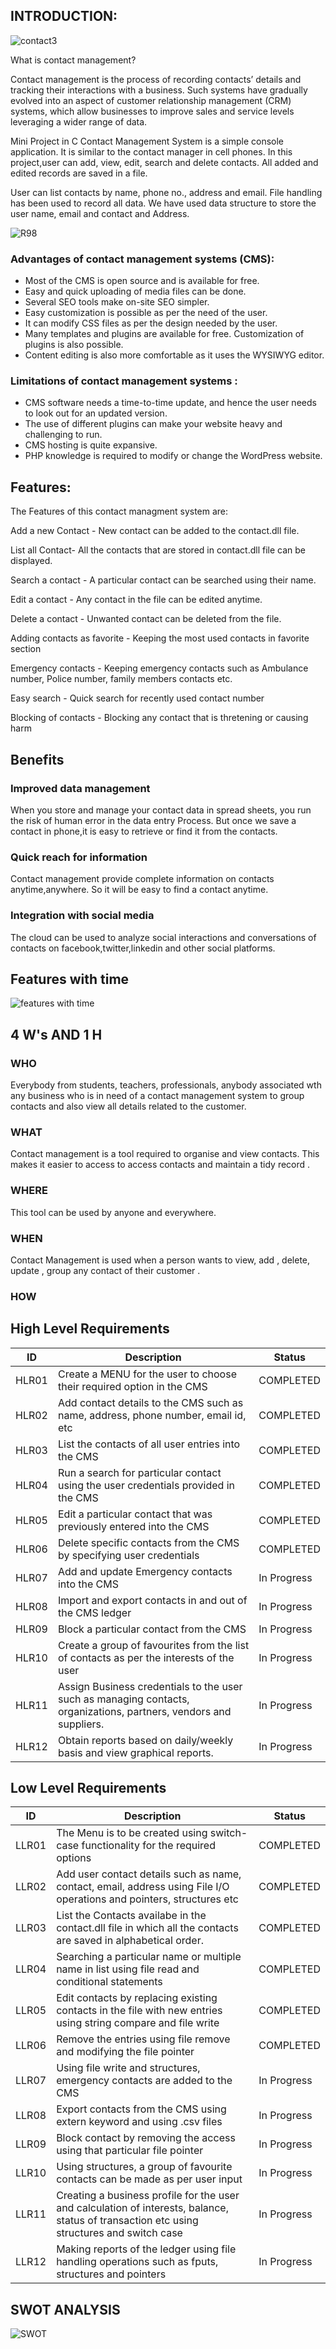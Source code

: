 ## INTRODUCTION:
![contact3](https://user-images.githubusercontent.com/80455876/130133377-f7f14fff-e410-4ac4-ba91-2d473e90af5e.jpg)

What is contact management?
 
Contact management is the process of recording contacts’ details and tracking their interactions with a business. Such systems have gradually evolved into an aspect of customer relationship management (CRM) systems, which allow businesses to improve sales and service levels leveraging a wider range of data.

Mini Project in C Contact Management System is a simple console application. It is similar to the contact manager in cell phones. In this project,user can add, view, edit, search and delete contacts. All added and edited records are saved in a file.

User can list contacts by name, phone no., address and email. File handling has been used to record all data. We have used data structure to store the user name, email and contact and Address.

![R98](https://user-images.githubusercontent.com/80455876/130133855-b86210ca-00f9-43d6-8812-cc5e7cc6063d.png)

### Advantages of contact management systems (CMS):

* Most of the CMS is open source and is available for free.
* Easy and quick uploading of media files can be done.
* Several SEO tools make on-site SEO simpler.
* Easy customization is possible as per the need of the user.
* It can modify CSS files as per the design needed by the user.
* Many templates and plugins are available for free. Customization of plugins is also possible.
* Content editing is also more comfortable as it uses the WYSIWYG editor.

### Limitations of contact management systems :

* CMS software needs a time-to-time update, and hence the user needs to look out for an updated version.
* The use of different plugins can make your website heavy and challenging to run.
* CMS hosting is quite expansive.
* PHP knowledge is required to modify or change the WordPress website.

## Features:

The Features of this contact managment system are:

Add a new Contact - New contact can be added to the contact.dll file.

List all Contact- All the contacts that are stored in contact.dll file can be displayed.

Search a contact - A particular contact can be searched using their name.

Edit a contact - Any contact in the file can be edited anytime.

Delete a contact - Unwanted contact can be deleted from the file.

Adding contacts as favorite - Keeping the most used contacts in favorite section

Emergency contacts - Keeping emergency contacts such as Ambulance number, Police number, family members contacts etc.

Easy search - Quick search for recently used contact number

Blocking of contacts - Blocking any contact that is thretening or causing harm

## Benefits
### Improved data management
When you store and manage your contact data in spread sheets, you run the risk of human error in the data entry 
Process. But once we save a contact in phone,it is easy
to retrieve or find it from the contacts.			

### Quick reach for information
Contact management provide complete information on contacts anytime,anywhere. So it will be easy to find a contact anytime.	

### Integration with social media
The cloud can be used to analyze social interactions and conversations of contacts on facebook,twitter,linkedin and other social platforms.

## Features with time

![features with time](https://user-images.githubusercontent.com/81163246/130176943-443e303e-29f6-48df-b020-2589549e0b9b.jpeg)

## 4 W's AND 1 H
### WHO
Everybody from students, teachers, professionals, anybody associated wth any business who is in need of a contact management system to group contacts and also view all details related to the customer. 

### WHAT
Contact management is a tool required to organise and view contacts. This makes it easier to access to access contacts and maintain a tidy record .

### WHERE
This tool can be used by anyone and everywhere. 

### WHEN
Contact Management is used when a person wants to view, add , delete, update , group any contact of their customer .

### HOW


## High Level Requirements
|ID|Description|  Status |
|--|--|--|
| HLR01  | Create a MENU for the user to choose their required option in the CMS| COMPLETED|
| HLR02  |  Add contact details to the CMS such as name, address, phone number, email id, etc| COMPLETED|
| HLR03  |  List the contacts of all user entries into the CMS  | COMPLETED|
| HLR04 |  Run a search for particular contact using the user credentials provided in the CMS | COMPLETED|
| HLR05  |  Edit a particular contact that was previously entered into the CMS  | COMPLETED|
| HLR06  |  Delete specific contacts from the CMS by specifying user credentials  | COMPLETED|
| HLR07  |  Add and update Emergency contacts into the CMS   | In Progress|
| HLR08  |  Import and export contacts in and out of the CMS ledger  | In Progress|
| HLR09  |  Block a particular contact from the CMS  | In Progress|
| HLR10  | Create a group of favourites from the list of contacts as per the interests of the user | In Progress|
| HLR11  |  Assign Business credentials to the user such as managing contacts, organizations, partners, vendors and suppliers.  | In Progress|
|HLR12|Obtain reports based on daily/weekly basis and view graphical reports. | In Progress

## Low Level Requirements
|ID|Description|  Status |
|--|--|--|
| LLR01  | The Menu is to be created using switch-case functionality for the required options| COMPLETED|
| LLR02  | Add user contact details such as name, contact, email, address using File I/O operations and pointers, structures etc| COMPLETED|
| LLR03  | List the Contacts availabe in the contact.dll file in which all the contacts are saved in alphabetical order.| COMPLETED|
| LLR04  | Searching a particular name or multiple name in list using file read and conditional statements | COMPLETED|
| LLR05  | Edit contacts by replacing existing contacts in the file with new entries using string compare and file write | COMPLETED|
| LLR06  | Remove the entries using file remove and modifying the file pointer | COMPLETED|
| LLR07  | Using file write and structures, emergency contacts are added to the CMS | In Progress|
| LLR08  | Export contacts from the CMS using extern keyword and using .csv files | In Progress|
| LLR09 | Block contact by removing the access using that particular file pointer| In Progress|
| LLR10| Using structures, a group of favourite contacts can be made as per user input| In Progress|
| LLR11| Creating a business profile for the user and calculation of interests, balance, status of transaction etc using structures and switch case| In Progress|
| LLR12| Making reports of the ledger using file handling operations such as fputs, structures and pointers| In Progress|

## SWOT ANALYSIS

![SWOT](https://user-images.githubusercontent.com/67320294/130224307-b599e84d-c7bd-4e74-b233-3c7a0843da81.jpg)


